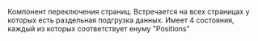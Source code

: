 Компонент переключения страниц. Встречается на всех страницах у которых есть раздельная подгрузка данных.
Имеет 4 состояния, каждый из которых соответствует енуму "Positions"
